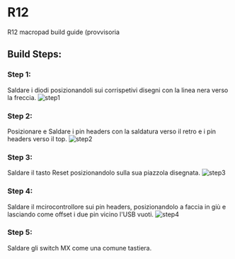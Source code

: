 # R12
R12 macropad build guide (provvisoria


## Build Steps:

### Step 1:
Saldare i diodi posizionandoli sui corrispetivi disegni con la linea nera verso la freccia.
![step1](/image/step1.JPG")

### Step 2: 
Posizionare e Saldare i pin headers con la saldatura verso il retro e i pin headers verso il top.
![step2](/image/step2.JPG")

### Step 3:
Saldare il tasto Reset posizionandolo sulla sua piazzola disegnata.
![step3](/image/step3.JPG")

### Step 4: 
Saldare il mcirocontrollore sui pin headers, posizionandolo a faccia in giù e lasciando come offset i due pin vicino l'USB vuoti.
![step4](/image/step4.JPG")

### Step 5:
Saldare gli switch MX come una comune tastiera.
